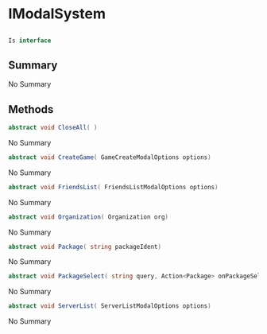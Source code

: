 # IModalSystem

## 
```c#
Is interface
```

## Summary

No Summary
## Methods

```c#
abstract void CloseAll( ) 
```
No Summary
```c#
abstract void CreateGame( GameCreateModalOptions options) 
```
No Summary
```c#
abstract void FriendsList( FriendsListModalOptions options) 
```
No Summary
```c#
abstract void Organization( Organization org) 
```
No Summary
```c#
abstract void Package( string packageIdent) 
```
No Summary
```c#
abstract void PackageSelect( string query, Action<Package> onPackageSelected) 
```
No Summary
```c#
abstract void ServerList( ServerListModalOptions options) 
```
No Summary
